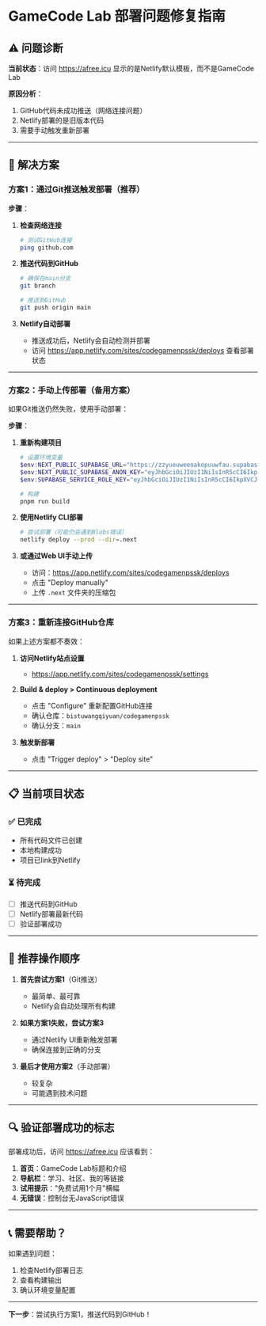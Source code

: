 # GameCode Lab 部署问题修复指南

## ⚠️ 问题诊断

**当前状态**：访问 https://afree.icu 显示的是Netlify默认模板，而不是GameCode Lab

**原因分析**：
1. GitHub代码未成功推送（网络连接问题）
2. Netlify部署的是旧版本代码
3. 需要手动触发重新部署

---

## 🔧 解决方案

### 方案1：通过Git推送触发部署（推荐）

**步骤**：

1. **检查网络连接**
   ```bash
   # 测试GitHub连接
   ping github.com
   ```

2. **推送代码到GitHub**
   ```bash
   # 确保在main分支
   git branch
   
   # 推送到GitHub
   git push origin main
   ```

3. **Netlify自动部署**
   - 推送成功后，Netlify会自动检测并部署
   - 访问 https://app.netlify.com/sites/codegamenpssk/deploys 查看部署状态

---

### 方案2：手动上传部署（备用方案）

如果Git推送仍然失败，使用手动部署：

**步骤**：

1. **重新构建项目**
   ```powershell
   # 设置环境变量
   $env:NEXT_PUBLIC_SUPABASE_URL="https://zzyueuweeoakopuuwfau.supabase.co"
   $env:NEXT_PUBLIC_SUPABASE_ANON_KEY="eyJhbGciOiJIUzI1NiIsInR5cCI6IkpXVCJ9.eyJpc3MiOiJzdXBhYmFzZSIsInJlZiI6Inp6eXVldXdlZW9ha29wdXV3ZmF1Iiwicm9sZSI6ImFub24iLCJpYXQiOjE3NDQzODEzMDEsImV4cCI6MjA1OTk1NzMwMX0.y8V3EXK9QVd3txSWdE3gZrSs96Ao0nvpnd0ntZw_dQ4"
   $env:SUPABASE_SERVICE_ROLE_KEY="eyJhbGciOiJIUzI1NiIsInR5cCI6IkpXVCJ9.eyJpc3MiOiJzdXBhYmFzZSIsInJlZiI6Inp6eXVldXdlZW9ha29wdXV3ZmF1Iiwicm9sZSI6InNlcnZpY2Vfcm9sZSIsImlhdCI6MTc0NDM4MTMwMSwiZXhwIjoyMDU5OTU3MzAxfQ.5OwKY1I5w8lG1NWyVNAbEgdS3tARyHHwbAuvU0H_Tdc"
   
   # 构建
   pnpm run build
   ```

2. **使用Netlify CLI部署**
   ```bash
   # 尝试部署（可能仍会遇到Blobs错误）
   netlify deploy --prod --dir=.next
   ```

3. **或通过Web UI手动上传**
   - 访问：https://app.netlify.com/sites/codegamenpssk/deploys
   - 点击 "Deploy manually"
   - 上传 `.next` 文件夹的压缩包

---

### 方案3：重新连接GitHub仓库

如果上述方案都不奏效：

1. **访问Netlify站点设置**
   - https://app.netlify.com/sites/codegamenpssk/settings

2. **Build & deploy > Continuous deployment**
   - 点击 "Configure" 重新配置GitHub连接
   - 确认仓库：`bistuwangqiyuan/codegamenpssk`
   - 确认分支：`main`

3. **触发新部署**
   - 点击 "Trigger deploy" > "Deploy site"

---

## 📋 当前项目状态

### ✅ 已完成
- 所有代码文件已创建
- 本地构建成功
- 项目已link到Netlify

### ⏳ 待完成
- [ ] 推送代码到GitHub
- [ ] Netlify部署最新代码
- [ ] 验证部署成功

---

## 🎯 推荐操作顺序

1. **首先尝试方案1**（Git推送）
   - 最简单、最可靠
   - Netlify会自动处理所有构建

2. **如果方案1失败，尝试方案3**
   - 通过Netlify UI重新触发部署
   - 确保连接到正确的分支

3. **最后才使用方案2**（手动部署）
   - 较复杂
   - 可能遇到技术问题

---

## 🔍 验证部署成功的标志

部署成功后，访问 https://afree.icu 应该看到：

1. **首页**：GameCode Lab标题和介绍
2. **导航栏**：学习、社区、我的等链接
3. **试用提示**："免费试用1个月"横幅
4. **无错误**：控制台无JavaScript错误

---

## 📞 需要帮助？

如果遇到问题：
1. 检查Netlify部署日志
2. 查看构建输出
3. 确认环境变量配置

---

**下一步**：尝试执行方案1，推送代码到GitHub！

